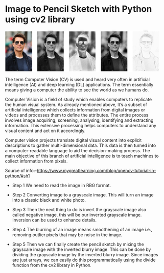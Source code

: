 
# Image to Pencil Sketch with Python using cv2 library

<img src = "BEGINNER LEVEL TASK/TASK 4/image to pencil sketch.png"/>

The term Computer Vision (CV) is used and heard very often in artificial intelligence (AI) and deep learning (DL) applications. The term essentially means giving a computer the ability to see the world as we humans do.

Computer Vision is a field of study which enables computers to replicate the human visual system. As already mentioned above, It’s a subset of artificial intelligence which collects information from digital images or videos and processes them to define the attributes. The entire process involves image acquiring, screening, analysing, identifying and extracting information. This extensive processing helps computers to understand any visual content and act on it accordingly. 

Computer vision projects translate digital visual content into explicit descriptions to gather multi-dimensional data. This data is then turned into a computer-readable language to aid the decision-making process. The main objective of this branch of artificial intelligence is to teach machines to collect information from pixels. 

Source of info:-https://www.mygreatlearning.com/blog/opencv-tutorial-in-python/#sh1


- Step 1
We need to read the image in RBG format.

- Step 2
Converting image to a grayscale image. This will turn an image into a classic black and white photo.

- Step 3
 Then the next thing to do is invert the grayscale image also called negative image, this will be our inverted grayscale image. Inversion can be used to enhance details.
 
 - Step 4
 The blurring of an image means smoothening of an image i.e., removing outlier pixels that may be noise in the image.

 - Step 5
  Then we can finally create the pencil sketch by mixing the grayscale image with the inverted blurry image. This can be done by dividing the grayscale image by the inverted blurry image. Since images are just arrays, we can easily do this programmatically using the divide function from the cv2 library in Python.
